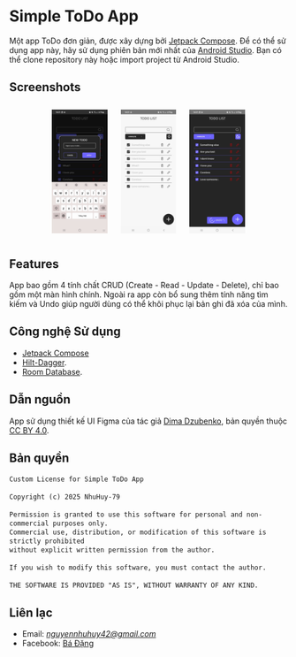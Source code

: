 # Simple ToDo App
Một app ToDo đơn giản, được xây dựng bởi
[Jetpack Compose](https://developer.android.com/jetpack/compose). Để có thể sử dụng app này, 
hãy sử dụng phiên bản mới nhất của [Android Studio](https://developer.android.com/studio).
Bạn có thể clone repository này hoặc import project từ Android Studio. 

## Screenshots
<p align="center">
    <img src="img5.jpg" width="20%" style="display: inline-block; margin: 10px;">
    <img src="img4.jpg" width="20%" style="display: inline-block; margin: 10px;">
    <img src="img3.jpg" width="20%" style="display: inline-block; margin: 10px;">
 
</p>

## Features
App bao gồm 4 tính chất CRUD (Create - Read - Update - Delete), chỉ bao gồm một màn hình chính.
Ngoài ra app còn bổ sung thêm tính năng tìm kiếm và Undo giúp người dùng có thể khôi phục lại
bản ghi đã xóa của mình. 

## Công nghệ Sử dụng
- [Jetpack Compose](https://developer.android.com/jetpack/compose)
- [Hilt-Dagger](https://dagger.dev/hilt/).
- [Room Database](https://developer.android.com/training/data-storage/room).
## Dẫn nguồn
 App sử dụng thiết kế UI Figma của tác giả [Dima Dzubenko](https://www.figma.com/community/file/1287029163993360080), bản quyền thuộc [CC BY 4.0](https://creativecommons.org/licenses/by/4.0/).
 
## Bản quyền

```
Custom License for Simple ToDo App

Copyright (c) 2025 NhuHuy-79

Permission is granted to use this software for personal and non-commercial purposes only.
Commercial use, distribution, or modification of this software is strictly prohibited 
without explicit written permission from the author.

If you wish to modify this software, you must contact the author.

THE SOFTWARE IS PROVIDED "AS IS", WITHOUT WARRANTY OF ANY KIND.

```

## Liên lạc 
- Email: *nguyennhuhuy42@gmail.com*
- Facebook:
[Bá Đặng](https://www.facebook.com/nhu.huy.42)
